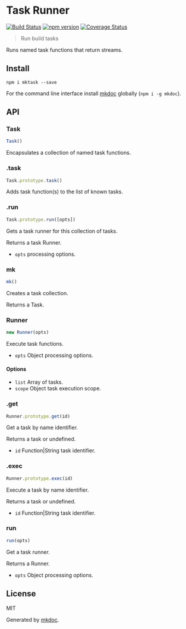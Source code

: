 # Task Runner

[![Build Status](https://travis-ci.org/mkdoc/mktask.svg?v=3)](https://travis-ci.org/mkdoc/mktask)
[![npm version](http://img.shields.io/npm/v/mktask.svg?v=3)](https://npmjs.org/package/mktask)
[![Coverage Status](https://coveralls.io/repos/mkdoc/mktask/badge.svg?branch=master&service=github&v=3)](https://coveralls.io/github/mkdoc/mktask?branch=master)

> Run build tasks

Runs named task functions that return streams.

## Install

```
npm i mktask --save
```

For the command line interface install [mkdoc][] globally (`npm i -g mkdoc`).

## API

### Task

```javascript
Task()
```

Encapsulates a collection of named task functions.

### .task

```javascript
Task.prototype.task()
```

Adds task function(s) to the list of known tasks.

### .run

```javascript
Task.prototype.run([opts])
```

Gets a task runner for this collection of tasks.

Returns a task Runner.

* `opts` processing options.

### mk

```javascript
mk()
```

Creates a task collection.

Returns a Task.

### Runner

```javascript
new Runner(opts)
```

Execute task functions.

* `opts` Object processing options.

#### Options

* `list` Array of tasks.
* `scope` Object task execution scope.

### .get

```javascript
Runner.prototype.get(id)
```

Get a task by name identifier.

Returns a task or undefined.

* `id` Function|String task identifier.

### .exec

```javascript
Runner.prototype.exec(id)
```

Execute a task by name identifier.

Returns a task or undefined.

* `id` Function|String task identifier.

### run

```javascript
run(opts)
```

Get a task runner.

Returns a Runner.

* `opts` Object processing options.

## License

MIT

Generated by [mkdoc](https://github.com/mkdoc/mkdoc).

[mkdoc]: https://github.com/mkdoc/mkdoc
[mkparse]: https://github.com/mkdoc/mkparse
[commonmark]: http://commonmark.org
[npm]: https://www.npmjs.com
[github]: https://github.com
[jshint]: http://jshint.com
[jscs]: http://jscs.info

